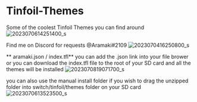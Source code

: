 # Tinfoil-Themes
Some of the coolest Tinfoil Themes you can find around
![2023070614251400_s](https://github.com/Mung-Daddy/Tinfoil-Themes/assets/88863017/c43124d8-147a-467d-a028-b6ac8f30b1ac)

Find me on Discord for requests @Aramaki#2109
![2023070416250800_s](https://github.com/Mung-Daddy/Tinfoil-Themes/assets/88863017/f0ecf410-3a7a-4676-a4da-7368549d43d5)


** aramaki.json / index.tfl**
you can add the .json link into your file brower or you can download the index.tfl file to the root of your SD card and all the themes will be installed
![2023070819071700_s](https://github.com/Mung-Daddy/Tinfoil-Themes/assets/88863017/1e7a8593-568b-4710-a112-bc2eaa5f30ef)

you can also use the manual install folder if you wish to drag the unzipped folder into switch/tinfoil/themes folder on your SD card
![2023070613523500_s](https://github.com/Mung-Daddy/Tinfoil-Themes/assets/88863017/ee30cfd7-94ef-4b09-9695-3f166fe65441)
